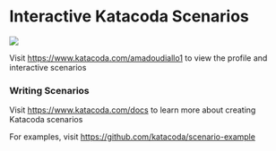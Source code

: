 # Interactive Katacoda Scenarios

[![](http://shields.katacoda.com/katacoda/amadoudiallo1/count.svg)](https://www.katacoda.com/amadoudiallo1 "Get your profile on Katacoda.com")

Visit https://www.katacoda.com/amadoudiallo1 to view the profile and interactive scenarios

### Writing Scenarios
Visit https://www.katacoda.com/docs to learn more about creating Katacoda scenarios

For examples, visit https://github.com/katacoda/scenario-example
